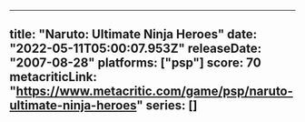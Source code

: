 
---
title: "Naruto: Ultimate Ninja Heroes"
date: "2022-05-11T05:00:07.953Z"
releaseDate: "2007-08-28"
platforms: ["psp"]
score: 70
metacriticLink: "https://www.metacritic.com/game/psp/naruto-ultimate-ninja-heroes"
series: []
---
